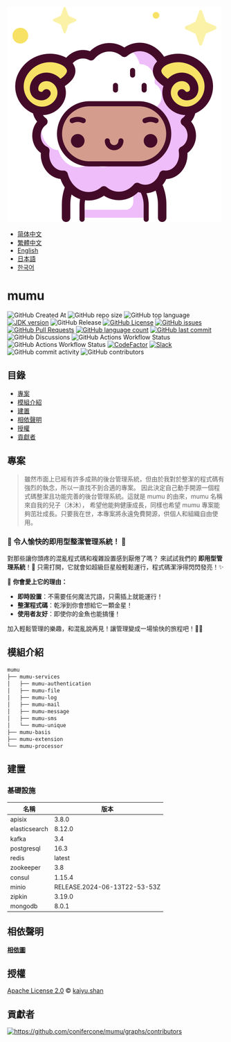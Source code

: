 ![mumu](../logo.svg)

- [简体中文](README.zh_CN.md)
- [繁體中文](README.zh_TW.md)
- [English](../README.md)
- [日本語](README.ja.md)
- [한국어](README.ko.md)

# mumu

![GitHub Created At](https://img.shields.io/github/created-at/conifercone/mumu)
![GitHub repo size](https://img.shields.io/github/repo-size/conifercone/mumu)
![GitHub top language](https://img.shields.io/github/languages/top/conifercone/mumu)
[![JDK version](https://img.shields.io/badge/JDK-21+-green.svg)](https://www.oracle.com/java/technologies/javase/jdk21-archive-downloads.html)
![GitHub Release](https://img.shields.io/github/v/release/conifercone/mumu)
[![GitHub License](https://img.shields.io/github/license/conifercone/mumu)](https://github.com/conifercone/mumu)
[![GitHub issues](https://img.shields.io/github/issues/conifercone/mumu)](https://github.com/conifercone/mumu/issues)
[![GitHub Pull Requests](https://img.shields.io/github/issues-pr/conifercone/mumu)](https://github.com/conifercone/mumu/pulls)
[![GitHub language count](https://img.shields.io/github/languages/count/conifercone/mumu)](https://github.com/conifercone/mumu)
[![GitHub last commit](https://img.shields.io/github/last-commit/conifercone/mumu/develop)](https://github.com/conifercone/mumu)
![GitHub Discussions](https://img.shields.io/github/discussions/conifercone/mumu)
![GitHub Actions Workflow Status](https://img.shields.io/github/actions/workflow/status/conifercone/mumu/pmd.yml?label=PMD)
![GitHub Actions Workflow Status](https://img.shields.io/github/actions/workflow/status/conifercone/mumu/checkstyle.yml?label=Checkstyle)
[![CodeFactor](https://www.codefactor.io/repository/github/conifercone/mumu/badge/develop)](https://www.codefactor.io/repository/github/conifercone/mumu/overview/develop)
[![Slack](https://img.shields.io/badge/Slack-Join%20Our%20Community-green)](https://join.slack.com/t/mumu-community/shared_invite/zt-2ov97fcpj-bFJZmpXSp5YZWSU9zD7S5g)
![GitHub commit activity](https://img.shields.io/github/commit-activity/m/conifercone/mumu)
![GitHub contributors](https://img.shields.io/github/contributors/conifercone/mumu)

## 目錄

- [專案](#專案)
- [模組介紹](#模組介紹)
- [建置](#建置)
- [相依聲明](#相依聲明)
- [授權](#授權)
- [貢獻者](#貢獻者)

## 專案

> 雖然市面上已經有許多成熟的後台管理系統，但由於我對於整潔的程式碼有強烈的執念，所以一直找不到合適的專案。
> 因此決定自己動手開源一個程式碼整潔且功能完善的後台管理系統。這就是 mumu 的由來，mumu 名稱來自我的兒子（沐沐），
> 希望他能夠健康成長，同樣也希望 mumu 專案能夠茁壯成長。只要我在世，本專案將永遠免費開源，供個人和組織自由使用。

### 🎉 令人愉快的即用型整潔管理系統！ 🎉

對那些讓你頭疼的混亂程式碼和複雜設置感到厭倦了嗎？
來試試我們的 **即用型管理系統**！🎁
只需打開，它就會如超級巨星般輕鬆運行，程式碼潔淨得閃閃發亮！✨

🌟 **你會愛上它的理由：**

- **即時設置**：不需要任何魔法咒語，只需插上就能運行！
- **整潔程式碼**：乾淨到你會想給它一顆金星！
- **使用者友好**：即使你的金魚也能搞懂！

加入輕鬆管理的樂趣，和混亂說再見！讓管理變成一場愉快的旅程吧！🚀🎈

## 模組介紹

```text
mumu
├── mumu-services
│   ├── mumu-authentication
│   ├── mumu-file
│   ├── mumu-log
│   ├── mumu-mail
│   ├── mumu-message
│   ├── mumu-sms
│   └── mumu-unique
├── mumu-basis
├── mumu-extension
└── mumu-processor
```

## 建置

### 基礎設施

| 名稱            | 版本                           |
|---------------|------------------------------|
| apisix        | 3.8.0                        |
| elasticsearch | 8.12.0                       |
| kafka         | 3.4                          |
| postgresql    | 16.3                         |
| redis         | latest                       |
| zookeeper     | 3.8                          |
| consul        | 1.15.4                       |
| minio         | RELEASE.2024-06-13T22-53-53Z |
| zipkin        | 3.19.0                       |
| mongodb       | 8.0.1                        |

## 相依聲明

[**相依圖**](https://github.com/conifercone/mumu/network/dependencies)

## 授權

[Apache License 2.0](../LICENSE) © <a href="mailto:kaiyu.shan@outlook.com">kaiyu.shan</a>

## 貢獻者

<a href="https://github.com/conifercone/mumu/graphs/contributors">
  <img src="https://contrib.rocks/image?repo=conifercone/mumu"  alt="https://github.com/conifercone/mumu/graphs/contributors"/>
</a> 

